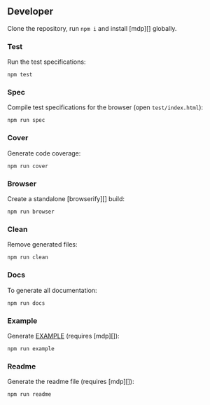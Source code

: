 ## Developer

Clone the repository, run `npm i` and install [mdp][] globally.

### Test

Run the test specifications:

```
npm test
```

### Spec

Compile test specifications for the browser (open `test/index.html`):

```
npm run spec
```

### Cover

Generate code coverage:

```
npm run cover
```

### Browser

Create a standalone [browserify][] build:

```
npm run browser
```

### Clean

Remove generated files:

```
npm run clean
```

### Docs

To generate all documentation:

```
npm run docs
```

### Example

Generate [EXAMPLE](/EXAMPLE.md) (requires [mdp][]):

```
npm run example 
```

### Readme

Generate the readme file (requires [mdp][]):

```
npm run readme
```

